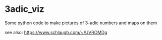 # 3adic_viz
Some python code to make pictures of 3-adic numbers and maps on them

see also: https://www.schlaugh.com/~/UVROMDg
